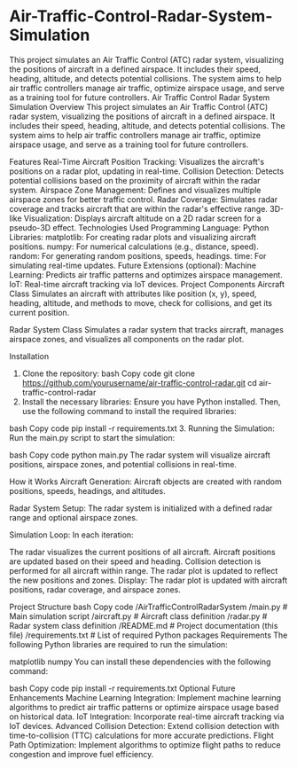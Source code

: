 # Air-Traffic-Control-Radar-System-Simulation
This project simulates an Air Traffic Control (ATC) radar system, visualizing the positions of aircraft in a defined airspace. It includes their speed, heading, altitude, and detects potential collisions. The system aims to help air traffic controllers manage air traffic, optimize airspace usage, and serve as a training tool for future controllers.
Air Traffic Control Radar System Simulation
Overview
This project simulates an Air Traffic Control (ATC) radar system, visualizing the positions of aircraft in a defined airspace. It includes their speed, heading, altitude, and detects potential collisions. The system aims to help air traffic controllers manage air traffic, optimize airspace usage, and serve as a training tool for future controllers.

Features
Real-Time Aircraft Position Tracking: Visualizes the aircraft's positions on a radar plot, updating in real-time.
Collision Detection: Detects potential collisions based on the proximity of aircraft within the radar system.
Airspace Zone Management: Defines and visualizes multiple airspace zones for better traffic control.
Radar Coverage: Simulates radar coverage and tracks aircraft that are within the radar's effective range.
3D-like Visualization: Displays aircraft altitude on a 2D radar screen for a pseudo-3D effect.
Technologies Used
Programming Language: Python
Libraries:
matplotlib: For creating radar plots and visualizing aircraft positions.
numpy: For numerical calculations (e.g., distance, speed).
random: For generating random positions, speeds, headings.
time: For simulating real-time updates.
Future Extensions (optional):
Machine Learning: Predicts air traffic patterns and optimizes airspace management.
IoT: Real-time aircraft tracking via IoT devices.
Project Components
Aircraft Class
Simulates an aircraft with attributes like position (x, y), speed, heading, altitude, and methods to move, check for collisions, and get its current position.

Radar System Class
Simulates a radar system that tracks aircraft, manages airspace zones, and visualizes all components on the radar plot.

Installation
1. Clone the repository:
bash
Copy code
git clone https://github.com/yourusername/air-traffic-control-radar.git
cd air-traffic-control-radar
2. Install the necessary libraries:
Ensure you have Python installed. Then, use the following command to install the required libraries:

bash
Copy code
pip install -r requirements.txt
3. Running the Simulation:
Run the main.py script to start the simulation:

bash
Copy code
python main.py
The radar system will visualize aircraft positions, airspace zones, and potential collisions in real-time.

How it Works
Aircraft Generation: Aircraft objects are created with random positions, speeds, headings, and altitudes.

Radar System Setup: The radar system is initialized with a defined radar range and optional airspace zones.

Simulation Loop: In each iteration:

The radar visualizes the current positions of all aircraft.
Aircraft positions are updated based on their speed and heading.
Collision detection is performed for all aircraft within range.
The radar plot is updated to reflect the new positions and zones.
Display: The radar plot is updated with aircraft positions, radar coverage, and airspace zones.

Project Structure
bash
Copy code
/AirTrafficControlRadarSystem
    /main.py            # Main simulation script
    /aircraft.py        # Aircraft class definition
    /radar.py           # Radar system class definition
    /README.md          # Project documentation (this file)
    /requirements.txt   # List of required Python packages
Requirements
The following Python libraries are required to run the simulation:

matplotlib
numpy
You can install these dependencies with the following command:

bash
Copy code
pip install -r requirements.txt
Optional Future Enhancements
Machine Learning Integration: Implement machine learning algorithms to predict air traffic patterns or optimize airspace usage based on historical data.
IoT Integration: Incorporate real-time aircraft tracking via IoT devices.
Advanced Collision Detection: Extend collision detection with time-to-collision (TTC) calculations for more accurate predictions.
Flight Path Optimization: Implement algorithms to optimize flight paths to reduce congestion and improve fuel efficiency.
